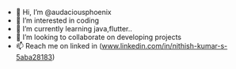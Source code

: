 - 👋 Hi, I’m @audaciousphoenix
- 👀 I’m interested in coding
- 🌱 I’m currently learning java,flutter..
- 💞️ I’m looking to collaborate on developing projects
- 📫 Reach me on linked in (www.linkedin.com/in/nithish-kumar-s-5aba28183)

<!---
audaciousphoenix/audaciousphoenix is a ✨ special ✨ repository because its `README.md` (this file) appears on your GitHub profile.
You can click the Preview link to take a look at your changes.
--->

